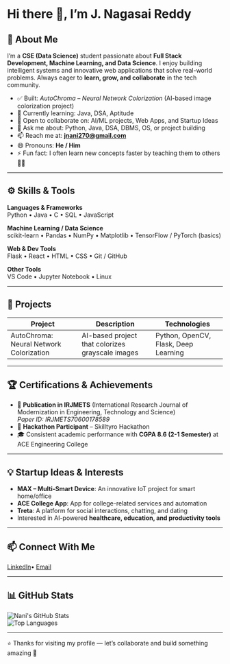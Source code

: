 # Hi there 👋, I’m J. Nagasai Reddy  

## 🎯 About Me  
I’m a **CSE (Data Science)** student passionate about **Full Stack Development, Machine Learning, and Data Science**. I enjoy building intelligent systems and innovative web applications that solve real-world problems. Always eager to **learn, grow, and collaborate** in the tech community.  

- ✅ Built: *AutoChroma – Neural Network Colorization* (AI-based image colorization project)  
- 🌱 Currently learning:  Java, DSA, Aptitude  
- 👯 Open to collaborate on: AI/ML projects, Web Apps, and Startup Ideas  
- 💬 Ask me about: Python, Java, DSA, DBMS, OS, or project building  
- 📫 Reach me at: **jnani270@gmail.com**  
- 😄 Pronouns: **He / Him**  
- ⚡ Fun fact: I often learn new concepts faster by teaching them to others 👨‍🏫  

---

## ⚙️ Skills & Tools  

**Languages & Frameworks**  
Python • Java • C • SQL • JavaScript  

**Machine Learning / Data Science**  
scikit-learn • Pandas • NumPy • Matplotlib • TensorFlow / PyTorch (basics)  

**Web & Dev Tools**  
Flask • React • HTML • CSS • Git / GitHub  

**Other Tools**  
VS Code • Jupyter Notebook • Linux  

---

## 🚀 Projects  

| Project | Description | Technologies |
|---|---|---|
| AutoChroma: Neural Network Colorization | AI-based project that colorizes grayscale images | Python, OpenCV, Flask, Deep Learning |

---

## 🏆 Certifications & Achievements  

- 📜 **Publication in IRJMETS** (International Research Journal of Modernization in Engineering, Technology and Science)  
  *Paper ID: IRJMETS70600178589*  
- 🥇 **Hackathon Participant** – Skilltyro Hackathon  
- 🎓 Consistent academic performance with **CGPA 8.6 (2-1 Semester)** at ACE Engineering College  

---

## 💡 Startup Ideas & Interests  

- **MAX – Multi-Smart Device**: An innovative IoT project for smart home/office  
- **ACE College App**: App for college-related services and automation  
- **Treta**: A platform for social interactions, chatting, and dating  
- Interested in AI-powered **healthcare, education, and productivity tools**  

---

## 📫 Connect With Me  
[LinkedIn](#)• [Email](mailto:jnani270@gmail.com)  

---

## 📊 GitHub Stats  

![Nani's GitHub Stats](https://github-readme-stats.vercel.app/api?username=Nagasai16&show_icons=true&theme=tokyonight)  
![Top Languages](https://github-readme-stats.vercel.app/api/top-langs/?username=Nagasai16&layout=compact&theme=tokyonight)  

---

⭐ Thanks for visiting my profile — let’s collaborate and build something amazing 🚀

